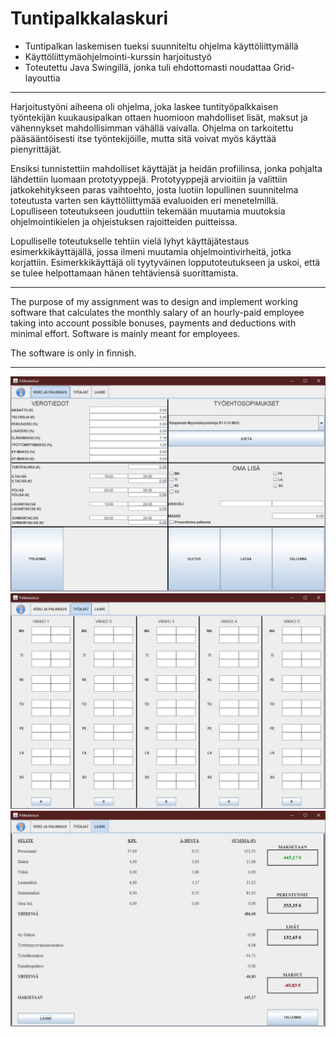 # Tuntipalkkalaskuri
* Tuntipalkan laskemisen tueksi suunniteltu ohjelma käyttöliittymällä
* Käyttöliittymäohjelmointi-kurssin harjoitustyö
* Toteutettu Java Swingillä, jonka tuli ehdottomasti noudattaa Grid-layouttia
- - -
Harjoitustyöni aiheena oli ohjelma, joka laskee tuntityöpalkkaisen työntekijän kuukausipalkan ottaen huomioon mahdolliset lisät, maksut ja vähennykset 
mahdollisimman vähällä vaivalla. Ohjelma on tarkoitettu pääsääntöisesti itse työntekijöille, mutta sitä voivat myös käyttää pienyrittäjät.

Ensiksi tunnistettiin mahdolliset käyttäjät ja heidän profiilinsa, jonka pohjalta lähdettiin luomaan prototyyppejä. Prototyyppejä arvioitiin ja valittiin 
jatkokehitykseen paras vaihtoehto, josta luotiin lopullinen suunnitelma toteutusta varten sen käyttöliittymää evaluoiden eri menetelmillä. Lopulliseen 
toteutukseen jouduttiin tekemään muutamia muutoksia ohjelmointikielen ja ohjeistuksen rajoitteiden puitteissa.

Lopulliselle toteutukselle tehtiin vielä lyhyt käyttäjätestaus esimerkkikäyttäjällä, jossa ilmeni muutamia ohjelmointivirheitä, jotka korjattiin. 
Esimerkkikäyttäjä oli tyytyväinen lopputoteutukseen ja uskoi, että se tulee helpottamaan hänen tehtäviensä suorittamista.

- - -

The purpose of my assignment was to design and implement working software that calculates the monthly salary of an hourly-paid employee taking into account 
possible bonuses, payments and deductions with minimal effort. Software is mainly meant for employees.

The software is only in finnish.

- - -

![alt text](https://github.com/tontsakaze/Tuntipalkkalaskuri/blob/master/documentation/img01.jpg?raw=true)
![alt text](https://github.com/tontsakaze/Tuntipalkkalaskuri/blob/master/documentation/img02.jpg?raw=true)
![alt text](https://github.com/tontsakaze/Tuntipalkkalaskuri/blob/master/documentation/img03.jpg?raw=true)

